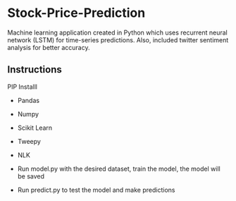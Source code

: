 # Stock-Price-Prediction
Machine learning application created in Python which uses recurrent neural network (LSTM) for time-series predictions. Also, included twitter sentiment analysis for better accuracy.

## Instructions
PIP Installl
- Pandas
- Numpy
- Scikit Learn
- Tweepy
- NLK

 - Run model.py with the desired dataset, train the model, the model will be saved
 - Run predict.py to test the model and make predictions
